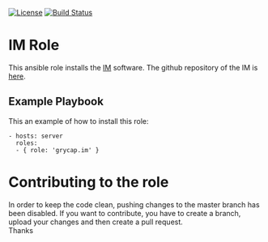 [![License](https://img.shields.io/badge/license-Apache%202-blue.svg)](https://www.apache.org/licenses/LICENSE-2.0)
[![Build Status](https://travis-ci.org/grycap/ansible-role-im.svg?branch=master)](https://travis-ci.org/grycap/ansible-role-im)

IM Role
=======================

This ansible role installs the [IM](http://www.grycap.upv.es/im/index.php) software.
The github repository of the IM is [here](https://github.com/grycap/im).

Example Playbook
----------------

This an example of how to install this role:

    - hosts: server
      roles:
      - { role: 'grycap.im' }

Contributing to the role
========================
In order to keep the code clean, pushing changes to the master branch has been disabled. If you want to contribute, you have to create a branch, upload your changes and then create a pull request.  
Thanks
